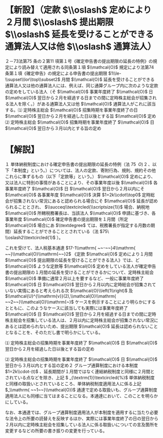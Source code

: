 # 【新設】（定款 $\\oslash$ 定めにより２月間 $\\oslash$ 提出期限 $\\oslash$ 延長を受けることができる通算法人又は他 $\\oslash$ 通算法人）

２－73法第75 条の２第11 項第１号《確定申告書の提出期限の延長の特例》の規定により読み替えて適用される同条第１項 $\\mathcal{O}$ 規定により法第74 条第１項《確定申告》の規定による申告書の提出期限 $1\\le-\\supset\\lor\\top\\subset2$ 月間 $\\mathcal{O}$ 延長を受けることができる通算法人又は他の通算法人には、例えば、同じ通算グループ内に次のような定款の定めをしている法人（そ $\\mathcal{O}$ 事業年度終了 $\\mathcal{O}$ 日 $\\mathcal{O}$ 翌日から２月を経過する日までの間に定時株主総会が招集される法人を除く。）がある通算法人又は他 $\\mathcal{O}$ 通算法人がこれに該当する。⑴ 定時株主総会 $\\mathcal{O}$ 招集時期を事業年度終了の日 $\\mathcal{O}$ 翌日から２月を経過した日以後とする旨 $\\mathcal{O}$ 定め⑵ 定時株主総会 $\\mathcal{O}$ 招集時期を事業年度終了 $\\mathcal{O}$ 日 $\\mathcal{O}$ 翌日から３月以内とする旨の定め

# 【解説】

１ 単体納税制度における確定申告書の提出期限の延長の特例（法 $75\ \ O)\ 2$ 、以下「本制度」という。）については、法人の定款、寄附行為、規則、規約その他これらに準ずるもの（以下「定款等」という。） $\\mathcal{O}$ 定めにより、又は法人に特別の事情があることにより、その事業年度以後 $\\mathcal{O}$ 各事業年度終了 $\\mathcal{O}$ 日 $\\mathcal{O}$ 翌日から２月以内にそ $\\mathcal{O}$ 各事業年度 $\\mathcal{O}$ 決算 $1=2k\\cdot\\top0$ 定時総会が招集されない常況にあると認められる場合にそ $\\mathcal{O}$ 延長が認められることとされ、 $\\succeq\\textcircled{\\scriptsize{1}}$ 場合、納税地 $\\mathcal{O}$ 所轄税務署長は、当該法人 $\\mathcal{O}$ 申請に基づき、各事業年度 $\\mathcal{O}$ 確定申告書の提出期限を１月間（所定 $\\mathcal{O}$ 場合にあ $\\textdegree$ ては、税務署長が指定する月数の期間）延長することができることとされている（法 $75\ \\oslash2\\textcircled{1}$ ）。

これを受けて、法人税基本通達 $17-1\\mathrm{ ~~-~~}4\\mathrm{ ~~}\\mathcal{O}\\mathrm{~~}2$ 《定款 $\\mathcal{O}$ 定めにより１月間 $\\mathcal{O}$ 提出期限の延長を受けることができる法人》では、ど $\\mathcal{O}$ ような定款等 $\\mathcal{O}$ 定めをしている法人が確定申告書の提出期限の１月間の延長を受けることができるかについて、定時株主総会 $\\mathcal{O}$ 準備に通常２月以上を要するなど、一般に事業年度終了 $\\mathcal{O}$ 日 $\\mathcal{O}$ 翌日から２月以内に定時総会が招集されていない実情にあると考えられる次 $\\mathcal{O}\\left(1\\right)$ 及 $\\mathcal{U}^{\\mathrm{v}}(2),\\mathcal{O}\\mathrm{ ~~2~~}\\mathcal{O}\\mathrm{~}$ ケースを例示することにより明らかにするとともに、このようなケースに該当しても実際には事業年度終了 $\\mathcal{O}$ 日 $\\mathcal{O}$ 翌日から２月を経過する日までの間に定時株主総会を招集している法人は、２月以内に定時株主総会が招集されない常況にあるとは認められないため、提出期限 $\\mathcal{O}$ 延長は認められないこととなることを、そのただし書で明らかにしている。

⑴ 定時株主総会の招集時期を事業年度終了 $\\mathcal{O}$ 日 $\\mathcal{O}$ 翌日から２月を経過した日以後とする旨の定め

⑵ 定時株主総会の招集時期を事業年度終了 $\\mathcal{O}$ 日 $\\mathcal{O}$ 翌日から３月以内とする旨の定め２ グループ通算制度における本制度 $1=2k\\cdot-(t)$ 、延長期間が１月間ではなく連結納税制度と同様に２月間とされている点などを除き、上記 $ _{\\textrm{1}}\\textcircled{%}$ 単体納税制度と同様の取扱いとされているところ、単体納税制度適用法人に係る上記 $_\\mathrm{ ~~1~~}\\mathcal{O})$ 通達で定める取扱いも、グループ通算制度適用法人にも同様に当てはまることになる。本通達において、このことを明らかにしている。

なお、本通達では、グループ通算制度適用法人が本制度を適用するに当たり必要な法令上の所要の読替えを反映するほか、実際には事業年度終了の日の翌日から２月以内に定時株主総会を招集している法人に係る取扱いについての言及箇所を変更するなどの所要の書き振りの変更を行っている。